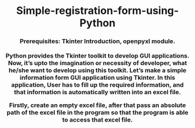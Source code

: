 
<h1 align="center">Simple-registration-form-using-Python</h1>
<h3 align="center">Prerequisites: Tkinter Introduction, openpyxl module.<br></br>
Python provides the Tkinter toolkit to develop GUI applications. Now, it’s upto the imagination or necessity of developer, what he/she want to develop using this toolkit. Let’s make a simple information form GUI application using Tkinter. In this application, User has to fill up the required information, and that information is automatically written into an excel file.

Firstly, create an empty excel file, after that pass an absolute path of the excel file in the program so that the program is able to access that excel file.</h3>
